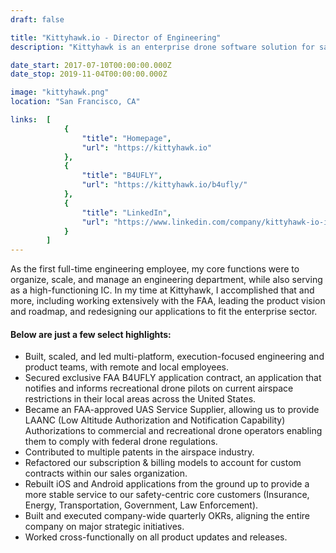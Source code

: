 ```yaml
---
draft: false

title: "Kittyhawk.io - Director of Engineering"
description: "Kittyhawk is an enterprise drone software solution for safety-first organizations. We are an authorized LAANC provided and the power behind the FAA's B4UFLY application. Kittyhawk provides easy to use mobile apps and desktop tools that keep teams flying safe and their data organized."

date_start: 2017-07-10T00:00:00.000Z
date_stop: 2019-11-04T00:00:00.000Z

image: "kittyhawk.png"
location: "San Francisco, CA"

links:  [
            {
                "title": "Homepage",
                "url": "https://kittyhawk.io"
            },
            {
                "title": "B4UFLY",
                "url": "https://kittyhawk.io/b4ufly/"
            },
            {
                "title": "LinkedIn",
                "url": "https://www.linkedin.com/company/kittyhawk-io-inc-/"
            }
        ]
---
```


As the first full-time engineering employee, my core functions were to organize, scale, and manage an engineering department, while also serving as a high-functioning IC. In my time at Kittyhawk, I accomplished that and more, including working extensively with the FAA, leading the product vision and roadmap, and redesigning our applications to fit the enterprise sector. 

#### Below are just a few select highlights:

* Built, scaled, and led multi-platform, execution-focused engineering and product teams, with remote and local employees.
* Secured exclusive FAA B4UFLY application contract, an application that notifies and informs recreational drone pilots on current airspace restrictions in their local areas across the United States.
* Became an FAA-approved UAS Service Supplier, allowing us to provide LAANC (Low Altitude Authorization and Notification Capability) Authorizations to commercial and recreational drone operators enabling them to comply with federal drone regulations.
* Contributed to multiple patents in the airspace industry.
* Refactored our subscription & billing models to account for custom contracts within our sales organization.
* Rebuilt iOS and Android applications from the ground up to provide a more stable service to our safety-centric core customers (Insurance, Energy, Transportation, Government, Law Enforcement).
* Built and executed company-wide quarterly OKRs, aligning the entire company on major strategic initiatives.
* Worked cross-functionally on all product updates and releases.